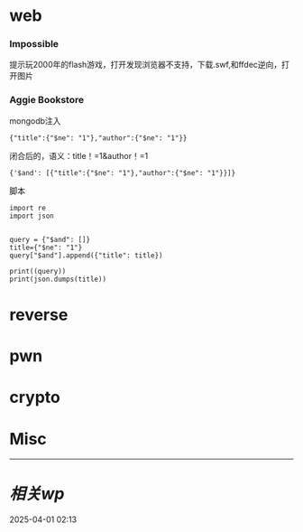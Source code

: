 # web
### Impossible
提示玩2000年的flash游戏，打开发现浏览器不支持，下载.swf,和ffdec逆向，打开图片

### Aggie Bookstore
mongodb注入

```
{"title":{"$ne": "1"},"author":{"$ne": "1"}}
```

闭合后的，语义：title！=1&author！=1
```
{'$and': [{"title":{"$ne": "1"},"author":{"$ne": "1"}}]}
```
脚本
```
import re
import json


query = {"$and": []}
title={"$ne": "1"}
query["$and"].append({"title": title})

print((query))
print(json.dumps(title))
```

### 

# reverse

# pwn

# crypto

# Misc


---
# *相关wp*




2025-04-01   02:13
